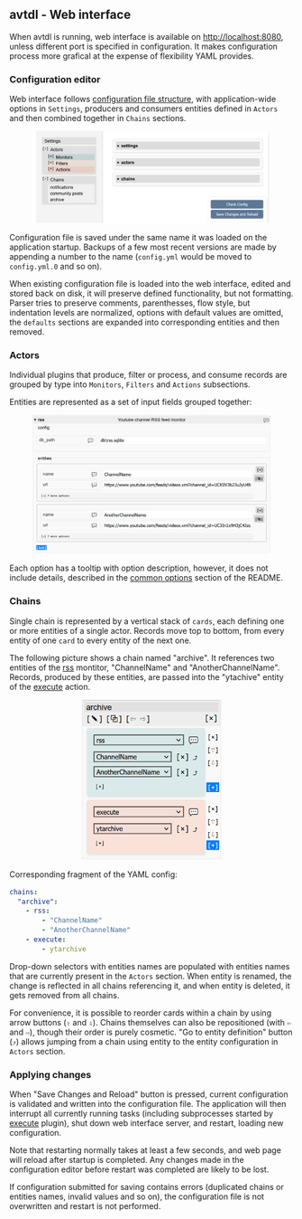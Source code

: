 ## avtdl - Web interface

When avtdl is running, web interface is available on <http://localhost:8080>, unless different port is specified in
configuration. It makes configuration process more grafical at the expense of flexibility YAML provides.

### Configuration editor

Web interface follows [configuration file structure](https://github.com/15532th/avtdl#configuration-file-format), with
application-wide options in `Settings`, producers and consumers entities defined in `Actors` and then combined together
in `Chains` sections.

<figure>
<p align="center" width="100%">  
<img src="main_view.png" width="800" alt="Interface of the configuration editor"/>
</p>
</figure>

Configuration file is saved under the same name it was loaded on the application startup. Backups of a few most recent
versions are made by appending a number to the name (`config.yml` would be moved to `config.yml.0` and so on).

When existing configuration file is loaded into the web interface, edited and stored back on disk, it will preserve defined functionality, but not formatting. Parser tries to preserve comments, parenthesses, flow style, but indentation levels are normalized, options with default values are omitted, the `defaults` sections are expanded into corresponding entities and then removed.

### Actors

Individual plugins that produce, filter or process, and consume records are grouped by type into `Monitors`, `Filters` and `Actions` subsections.

Entities are represented as a set of input fields grouped together:

<figure>
<p align="center" width="100%">  
<img src="monitor_rss.png" width="800"/>
</p>
</figure>


Each option has a tooltip with option description, however, it does not include details, described in the [common options](https://github.com/15532th/avtdl#common-options) section of the README.

### Chains

Single chain is represented by a vertical stack of `cards`, each defining one or more entities of a single actor. Records move top to bottom, from every entity of one `card` to every entity of the next one. 

The following picture shows a chain named "archive". It references two entities of the [rss](https://github.com/15532th/avtdl/blob/master/PLUGINS.md#rss---youtube-channel-rss-feed-monitor) montitor, "ChannelName" and "AnotherChannelName". Records, produced by these entities, are passed into the "ytachive" entity of the [execute](https://github.com/15532th/avtdl/blob/master/PLUGINS.md#execute---run-pre-defined-shell-command) action.

<figure>
<p align="center" width="100%">
<img alt="Chain example" src="chain_archive.png" width="250"/>
</p>
</figure>

Corresponding fragment of the YAML config:

```yaml
chains:
  "archive":
    - rss:
        - "ChannelName"
        - "AnotherChannelName"
    - execute:
        - ytarchive
```

Drop-down selectors with entities names are populated with entities names that are currently present in the `Actors` section. When entity is renamed, the change is reflected in all chains referencing it, and when entity is deleted, it gets removed from all chains.

For convenience, it is possible to reorder cards within a chain by using arrow buttons (`⇧` and `⇩`). Chains themselves can also be repositioned (with `⇦` and `⇨`), though their order is purely cosmetic. "Go to entity definition" button (`⤴`) allows jumping from a chain using entity to the entity configuration in `Actors` section.


### Applying changes

When "Save Changes and Reload" button is pressed, current configuration is validated and written into the configuration file. The application will then interrupt all currently running tasks (including subprocesses started by [execute](https://github.com/15532th/avtdl/blob/master/PLUGINS.md#execute---run-pre-defined-shell-command) plugin), shut down web interface server, and restart, loading new configuration.

Note that restarting normally takes at least a few seconds, and web page will reload after startup is completed. Any changes made in the configuration editor before restart was completed are likely to be lost.

If configuration submitted for saving contains errors (duplicated chains or entities names, invalid values and so on), the configuration file is not overwritten and restart is not performed.
